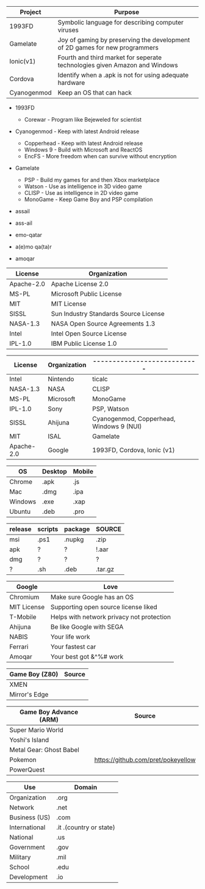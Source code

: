 Project     | Purpose 
------------|----------------------------------------------------------------------------
1993FD      | Symbolic language for describing computer viruses
Gamelate    | Joy of gaming by preserving the development of 2D games for new programmers
Ionic(v1)   | Fourth and third market for seperate technologies given Amazon and Windows
Cordova     | Identify when a .apk is not for using adequate hardware
Cyanogenmod | Keep an OS that can hack

* 1993FD
  * Corewar - Program like Bejeweled for scientist
* Cyanogenmod - Keep with latest Android release
  * Copperhead - Keep with latest Android release
  * Windows 9 - Build with Microsoft and ReactOS
  * EncFS - More freedom when can survive without encryption   
* Gamelate
  * PSP - Build my games for and then Xbox marketplace
  * Watson - Use as intelligence in 3D video game
  * CLISP - Use as intelligence in 2D video game
  * MonoGame - Keep Game Boy and PSP compilation

* assail
* ass-ail
* emo-qatar
* a(e)mo qa(ta)r
* amoqar

License   | Organization
----------|-------------------------------------
Apache-2.0| Apache License 2.0
MS-PL     | Microsoft Public License
MIT       | MIT License
SISSL     | Sun Industry Standards Source License
NASA-1.3  | NASA Open Source Agreements 1.3
Intel     | Intel Open Source License
IPL-1.0   | IBM Public License 1.0

License   | Organization   | ---------------------------
----------|----------------|-----------------------------
Intel     | Nintendo       | ticalc
NASA-1.3  | NASA           | CLISP
MS-PL     | Microsoft      | MonoGame
IPL-1.0   | Sony           | PSP, Watson
SISSL     | Ahijuna        | Cyanogenmod, Copperhead, Windows 9 (NUI)
MIT       | ISAL           | Gamelate
Apache-2.0| Google         | 1993FD, Cordova, Ionic (v1)

OS      | Desktop | Mobile
--------|---------|--------
Chrome  | .apk    | .js
Mac     | .dmg    | .ipa
Windows | .exe    | .xap
Ubuntu  | .deb    | .pro

release | scripts | package | SOURCE
--------|---------|---------|--------
 msi    | .ps1    | .nupkg  | .zip
 apk    | ?       | ?       | !.aar
 dmg    | ?       | ?       | ?
 ?      | .sh     | .deb    | .tar.gz  

Google      | Love
------------|------------------------------------------
Chromium    | Make sure Google has an OS
MIT License | Supporting open source license liked
T-Mobile    | Helps with network privacy not protection
Ahijuna     | Be like Google with SEGA
NABIS       | Your life work
Ferrari     | Your fastest car
Amoqar      | Your best got &^%# work

Game Boy (Z80)           | Source
-------------------------|-------- 
XMEN                     | 
Mirror's Edge            |

Game Boy Advance (ARM)   | Source 
-------------------------|--------
Super Mario World        |
Yoshi's Island           |
Metal Gear: Ghost Babel  | 
Pokemon                  | https://github.com/pret/pokeyellow
PowerQuest               |

Use          | Domain
-------------|------
Organization | .org
Network      | .net
Business (US)| .com
International| .it .(country or state) 
National     | .us
Government   | .gov
Military     | .mil
School       | .edu
Development  | .io

